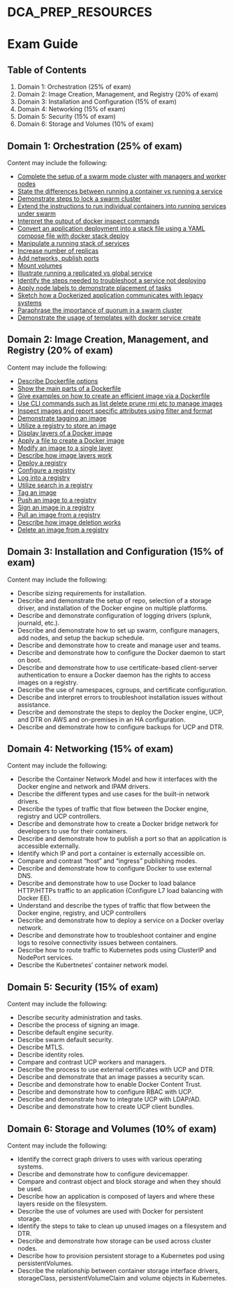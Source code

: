 # DCA_PREP_RESOURCES

# Exam Guide

## Table of Contents
1. Domain 1: Orchestration (25% of exam)
2. Domain 2: Image Creation, Management, and Registry (20% of exam)
3. Domain 3: Installation and Configuration (15% of exam)
4. Domain 4: Networking (15% of exam)
5. Domain 5: Security (15% of exam)
6. Domain 6: Storage and Volumes (10% of exam)

## Domain 1: Orchestration (25% of exam)
Content may include the following:
- [Complete the setup of a swarm mode cluster with managers and worker nodes](Domain_1_Orchestration/Complete_the_setup_of_a_swarm_mode_cluster_with_managers_and_worker_nodes.md)
- [State the differences between running a container vs running a service](Domain_1_Orchestration/State_the_differences_between_running_a_container_vs_running_a_service.md)
- [Demonstrate steps to lock a swarm cluster](Domain_1_Orchestration/Demonstrate_steps_to_lock_a_swarm_cluster.md)
- [Extend the instructions to run individual containers into running services under swarm](Domain_1_Orchestration/Extend_the_instructions_to_run_individual_containers_into_running_services_under_swarm.md)
- [Interpret the output of docker inspect commands](Domain_1_Orchestration/Interpret_the_output_of_docker_inspect_commands.md)
- [Convert an application deployment into a stack file using a YAML compose file with docker stack deploy](Domain_1_Orchestration/Convert_an_application_deployment_into_a_stack_file_using_a_YAML_compose_file_with_docker_stack_deploy.md)
- [Manipulate a running stack of services](Domain_1_Orchestration/Manipulate_a_running_stack_of_services.md)
- [Increase number of replicas](Domain_1_Orchestration/Increase_number_of_replicas.md)
- [Add networks, publish ports](Domain_1_Orchestration/Add_networks_publish_ports.md)
- [Mount volumes](Domain_1_Orchestration/Mount_volumes.md)
- [Illustrate running a replicated vs global service](Domain_1_Orchestration/Illustrate_running_a_replicated_vs_global_service.md)
- [Identify the steps needed to troubleshoot a service not deploying](Domain_1_Orchestration/Identify_the_steps_needed_to_troubleshoot_a_service_not_deploying.md)
- [Apply node labels to demonstrate placement of tasks](Domain_1_Orchestration/Apply_node_labels_to_demonstrate_placement_of_tasks.md)
- [Sketch how a Dockerized application communicates with legacy systems](Domain_1_Orchestration/Sketch_how_a_Dockerized_application_communicates_with_legacy_systems.md)
- [Paraphrase the importance of quorum in a swarm cluster](Domain_1_Orchestration/Paraphrase_the_importance_of_quorum_in_a_swarm_cluster.md)
- [Demonstrate the usage of templates with docker service create](Domain_1_Orchestration/Demonstrate_the_usage_of_templates_with_docker_service_create.md)

## Domain 2: Image Creation, Management, and Registry (20% of exam)
Content may include the following:
- [Describe Dockerfile options](Domain_2_Image_Creation_Management_and_Registry/Describe_the_use_of_Dockerfile.md)
- [Show the main parts of a Dockerfile](Domain_2_Image_Creation_Management_and_Registry/Show_the_main_parts_of_a_Dockerfile.md)
- [Give examples on how to create an efficient image via a Dockerfile](Domain_2_Image_Creation_Management_and_Registry/Give_examples_on_how_to_create_an_efficient_image_via_a_Dockerfile.md)
- [Use CLI commands such as list delete prune rmi etc to manage images](Domain_2_Image_Creation_Management_and_Registry/Use_CLI_commands_such_as_list_delete_prune_rmi_etc_to_manage_images.md)
- [Inspect images and report specific attributes using filter and format](Domain_2_Image_Creation_Management_and_Registry/Inspect_images_and_report_specific_attributes_using_filter_and_format.md)
- [Demonstrate tagging an image](Domain_2_Image_Creation_Management_and_Registry/Demonstrate_tagging_an_image.md)
- [Utilize a registry to store an image](Domain_2_Image_Creation_Management_and_Registry/Utilize_a_registry_to_store_an_image.md)
- [Display layers of a Docker image](Domain_2_Image_Creation_Management_and_Registry/Display_layers_of_a_Docker_image.md)
- [Apply a file to create a Docker image](Domain_2_Image_Creation_Management_and_Registry/Apply_a_file_to_create_a_Docker_image.md)
- [Modify an image to a single layer](Domain_2_Image_Creation_Management_and_Registry/Modify_an_image_to_a_single_layer.md)
- [Describe how image layers work](Domain_2_Image_Creation_Management_and_Registry/Describe_how_image_layers_work.md)
- [Deploy a registry](Domain_2_Image_Creation_Management_and_Registry/Deploy_a_registry.md)
- [Configure a registry](Domain_2_Image_Creation_Management_and_Registry/Configure_a_registry.md)
- [Log into a registry](Domain_2_Image_Creation_Management_and_Registry/Log_into_a_registry.md)
- [Utilize search in a registry](Domain_2_Image_Creation_Management_and_Registry/Utilize_search_in_a_registry.md)
- [Tag an image](Domain_2_Image_Creation_Management_and_Registry/Tag_an_image.md)
- [Push an image to a registry](Domain_2_Image_Creation_Management_and_Registry/Push_an_image_to_a_registry.md)
- [Sign an image in a registry](Domain_2_Image_Creation_Management_and_Registry/Sign_an_image_in_a_registry.md)
- [Pull an image from a registry](Domain_2_Image_Creation_Management_and_Registry/Pull_an_image_from_a_registry.md)
- [Describe how image deletion works](Domain_2_Image_Creation_Management_and_Registry/Describe_how_image_deletion_works.md)
- [Delete an image from a registry](Domain_2_Image_Creation_Management_and_Registry/Delete_an_image_from_a_registry.md)

## Domain 3: Installation and Configuration (15% of exam)
Content may include the following:
- Describe sizing requirements for installation.
- Describe and demonstrate the setup of repo, selection of a storage driver, and installation of the Docker engine on multiple platforms.
- Describe and demonstrate configuration of logging drivers (splunk, journald, etc.).
- Describe and demonstrate how to set up swarm, configure managers, add nodes, and setup the backup schedule.
- Describe and demonstrate how to create and manage user and teams.
- Describe and demonstrate how to configure the Docker daemon to start on boot.
- Describe and demonstrate how to use certificate-based client-server authentication to ensure a Docker daemon has the rights to access images on a registry.
- Describe the use of namespaces, cgroups, and certificate configuration.
- Describe and interpret errors to troubleshoot installation issues without assistance.
- Describe and demonstrate the steps to deploy the Docker engine, UCP, and DTR on AWS and on-premises in an HA configuration.
- Describe and demonstrate how to configure backups for UCP and DTR.

## Domain 4: Networking (15% of exam)
Content may include the following:
- Describe the Container Network Model and how it interfaces with the Docker engine and network and IPAM drivers.
- Describe the different types and use cases for the built-in network drivers.
- Describe the types of traffic that flow between the Docker engine, registry and UCP controllers.
- Describe and demonstrate how to create a Docker bridge network for developers to use for their containers.
- Describe and demonstrate how to publish a port so that an application is accessible externally.
- Identify which IP and port a container is externally accessible on.
- Compare and contrast “host” and “ingress” publishing modes.
- Describe and demonstrate how to configure Docker to use external DNS.
- Describe and demonstrate how to use Docker to load balance HTTP/HTTPs traffic to an application (Configure L7 load balancing with Docker EE).
- Understand and describe the types of traffic that flow between the Docker engine, registry, and UCP controllers
- Describe and demonstrate how to deploy a service on a Docker overlay network.
- Describe and demonstrate how to troubleshoot container and engine logs to resolve connectivity issues between containers.
- Describe how to route traffic to Kubernetes pods using ClusterIP and NodePort services.
- Describe the Kubertnetes’ container network model.

## Domain 5: Security (15% of exam)
Content may include the following:
- Describe security administration and tasks.
- Describe the process of signing an image.
- Describe default engine security.
- Describe swarm default security.
- Describe MTLS.
- Describe identity roles.
- Compare and contrast UCP workers and managers.
- Describe the process to use external certificates with UCP and DTR.
- Describe and demonstrate that an image passes a security scan.
- Describe and demonstrate how to enable Docker Content Trust.
- Describe and demonstrate how to configure RBAC with UCP.
- Describe and demonstrate how to integrate UCP with LDAP/AD.
- Describe and demonstrate how to create UCP client bundles.

## Domain 6: Storage and Volumes (10% of exam)
Content may include the following:
- Identify the correct graph drivers to uses with various operating systems.
- Describe and demonstrate how to configure devicemapper.
- Compare and contrast object and block storage and when they should be used.
- Describe how an application is composed of layers and where these layers reside on the filesystem.
- Describe the use of volumes are used with Docker for persistent storage.
- Identify the steps to take to clean up unused images on a filesystem and DTR.
- Describe and demonstrate how storage can be used across cluster nodes.
- Describe how to provision persistent storage to a Kubernetes pod using persistentVolumes.
- Describe the relationship between container storage interface drivers, storageClass, persistentVolumeClaim and volume objects in Kubernetes.

